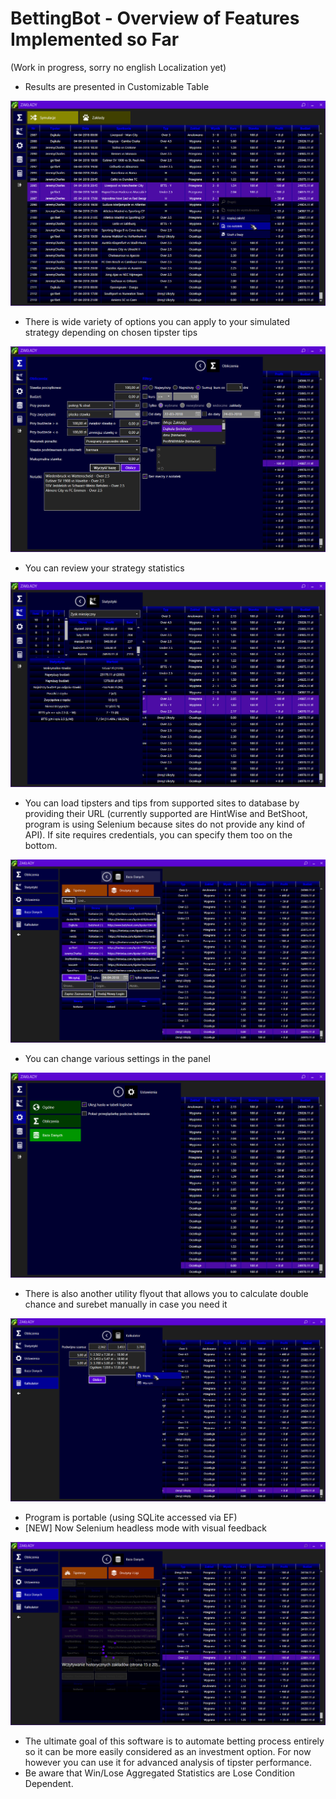 # BettingBot - Overview of Features Implemented so Far 
(Work in progress, sorry no english Localization yet)

* Results are presented in Customizable Table

![Results Table](/Images/2018-04-06_165741.png?raw=true "Results Table")

* There is wide variety of options you can apply to your simulated strategy depending on chosen tipster tips

![Calculations](/Images/2018-04-06_165824.png?raw=true "Calculations")

* You can review your strategy statistics

![Statistics](/Images/2018-04-06_165904.png?raw=true "Statistics")

* You can load tipsters and tips from supported sites to database by providing their URL (currently supported are HintWise and BetShoot, program is using Selenium because sites do not provide any kind of API). If site requires credentials, you can specify them too on the bottom.

![Database](/Images/2018-04-06_170047.png?raw=true "Database")

* You can change various settings in the panel

![Options](/Images/2018-04-06_170026.png?raw=true "Options")

* There is also another utility flyout that allows you to calculate double chance and surebet manually in case you need it

![Calculator](/Images/2018-04-06_170701.png?raw=true "Calculator")

* Program is portable (using SQLite accessed via EF)
* [NEW] Now Selenium headless mode with visual feedback

![SeleniumHeadlessFeedback](/Images/2018-04-06_165157.png?raw=true "SeleniumHeadlessFeedback")

* The ultimate goal of this software is to automate betting process entirely so it can be more easily considered as an investment option. For now however you can use it for advanced analysis of tipster performance.
* Be aware that Win/Lose Aggregated Statistics are Lose Condition Dependent.








